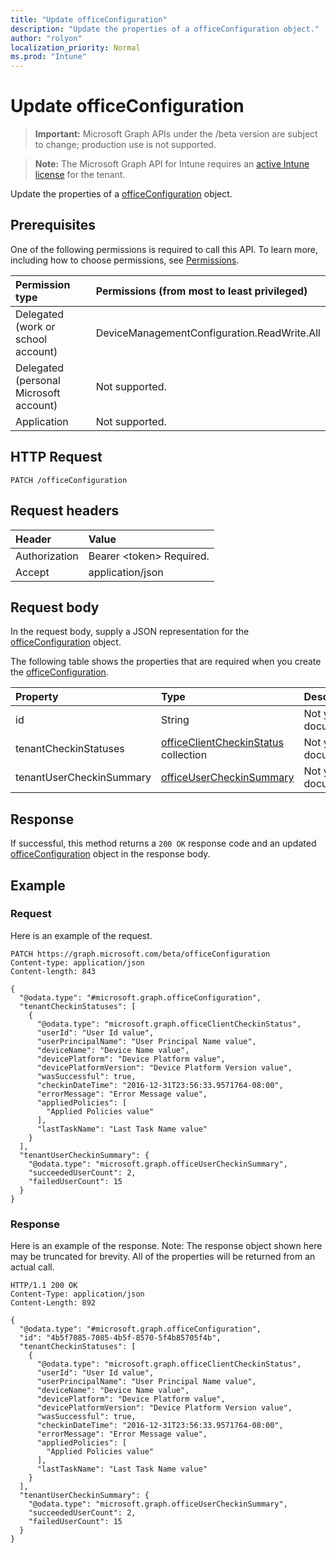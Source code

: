 ```yaml
---
title: "Update officeConfiguration"
description: "Update the properties of a officeConfiguration object."
author: "rolyon"
localization_priority: Normal
ms.prod: "Intune"
---
```


# Update officeConfiguration

> **Important:** Microsoft Graph APIs under the /beta version are subject to change; production use is not supported.

> **Note:** The Microsoft Graph API for Intune requires an [active Intune license](https://go.microsoft.com/fwlink/?linkid=839381) for the tenant.

Update the properties of a [officeConfiguration](../resources/intune-cirrus-officeconfiguration.md) object.

## Prerequisites
One of the following permissions is required to call this API. To learn more, including how to choose permissions, see [Permissions](/graph/permissions-reference).

|Permission type|Permissions (from most to least privileged)|
|:---|:---|
|Delegated (work or school account)|DeviceManagementConfiguration.ReadWrite.All|
|Delegated (personal Microsoft account)|Not supported.|
|Application|Not supported.|

## HTTP Request
<!-- {
  "blockType": "ignored"
}
-->
``` http
PATCH /officeConfiguration
```

## Request headers
|Header|Value|
|:---|:---|
|Authorization|Bearer &lt;token&gt; Required.|
|Accept|application/json|

## Request body
In the request body, supply a JSON representation for the [officeConfiguration](../resources/intune-cirrus-officeconfiguration.md) object.

The following table shows the properties that are required when you create the [officeConfiguration](../resources/intune-cirrus-officeconfiguration.md).

|Property|Type|Description|
|:---|:---|:---|
|id|String|Not yet documented|
|tenantCheckinStatuses|[officeClientCheckinStatus](../resources/intune-cirrus-officeclientcheckinstatus.md) collection|Not yet documented|
|tenantUserCheckinSummary|[officeUserCheckinSummary](../resources/intune-cirrus-officeusercheckinsummary.md)|Not yet documented|



## Response
If successful, this method returns a `200 OK` response code and an updated [officeConfiguration](../resources/intune-cirrus-officeconfiguration.md) object in the response body.

## Example

### Request
Here is an example of the request.
``` http
PATCH https://graph.microsoft.com/beta/officeConfiguration
Content-type: application/json
Content-length: 843

{
  "@odata.type": "#microsoft.graph.officeConfiguration",
  "tenantCheckinStatuses": [
    {
      "@odata.type": "microsoft.graph.officeClientCheckinStatus",
      "userId": "User Id value",
      "userPrincipalName": "User Principal Name value",
      "deviceName": "Device Name value",
      "devicePlatform": "Device Platform value",
      "devicePlatformVersion": "Device Platform Version value",
      "wasSuccessful": true,
      "checkinDateTime": "2016-12-31T23:56:33.9571764-08:00",
      "errorMessage": "Error Message value",
      "appliedPolicies": [
        "Applied Policies value"
      ],
      "lastTaskName": "Last Task Name value"
    }
  ],
  "tenantUserCheckinSummary": {
    "@odata.type": "microsoft.graph.officeUserCheckinSummary",
    "succeededUserCount": 2,
    "failedUserCount": 15
  }
}
```

### Response
Here is an example of the response. Note: The response object shown here may be truncated for brevity. All of the properties will be returned from an actual call.
``` http
HTTP/1.1 200 OK
Content-Type: application/json
Content-Length: 892

{
  "@odata.type": "#microsoft.graph.officeConfiguration",
  "id": "4b5f7085-7085-4b5f-8570-5f4b85705f4b",
  "tenantCheckinStatuses": [
    {
      "@odata.type": "microsoft.graph.officeClientCheckinStatus",
      "userId": "User Id value",
      "userPrincipalName": "User Principal Name value",
      "deviceName": "Device Name value",
      "devicePlatform": "Device Platform value",
      "devicePlatformVersion": "Device Platform Version value",
      "wasSuccessful": true,
      "checkinDateTime": "2016-12-31T23:56:33.9571764-08:00",
      "errorMessage": "Error Message value",
      "appliedPolicies": [
        "Applied Policies value"
      ],
      "lastTaskName": "Last Task Name value"
    }
  ],
  "tenantUserCheckinSummary": {
    "@odata.type": "microsoft.graph.officeUserCheckinSummary",
    "succeededUserCount": 2,
    "failedUserCount": 15
  }
}
```





